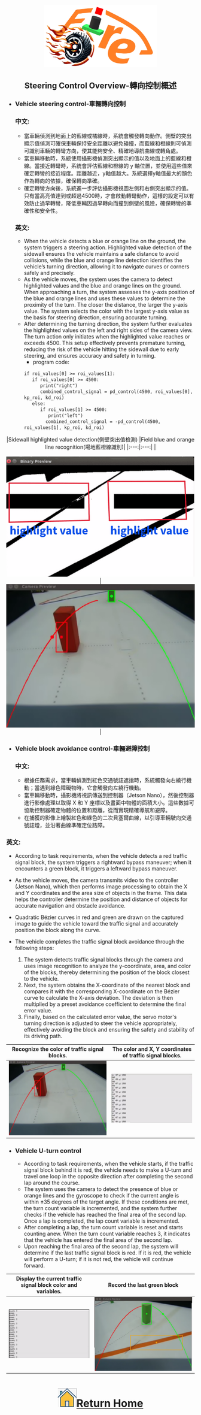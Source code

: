 <div align=center> <img src="../../other/img/logo.png" width=300 alt=" logo"> </div>

## <div align="center">Steering Control Overview-轉向控制概述</div> 

 - ### Vehicle steering control-車輛轉向控制
    ### 中文:
    - 當車輛偵測到地面上的藍線或橘線時，系統會觸發轉向動作。側壁的突出顯示值偵測可確保車輛保持安全距離以避免碰撞，而藍線和橙線則可偵測可識別車輛的轉彎方向，使其能夠安全、精確地導航曲線或轉角處。 
    - 當車輛移動時，系統使用攝影機偵測突出顯示的值以及地面上的藍線和橙線。當接近轉彎時，系統會評估藍線和橙線的 y 軸位置，並使用這些值來確定轉彎的接近程度。距離越近，y軸值越大。系統選擇y軸值最大的顏色作為轉向的依據，確保轉向準確。 
    - 確定轉彎方向後，系統進一步評估攝影機視圖左側和右側突出顯示的值。只有當高亮值達到或超過4500時，才會啟動轉彎動作，這樣的設定可以有效防止過早轉彎，降低車輛因過早轉向而撞到側壁的風險，確保轉彎的準確性和安全性。
   ### 英文:
    - When the vehicle detects a blue or orange line on the ground, the system triggers a steering action. Highlighted value detection of the sidewall ensures the vehicle maintains a safe distance to avoid collisions, while the blue and orange line detection identifies the vehicle’s turning direction, allowing it to navigate curves or corners safely and precisely.
    - As the vehicle moves, the system uses the camera to detect highlighted values and the blue and orange lines on the ground. When approaching a turn, the system assesses the y-axis position of the blue and orange lines and uses these values to determine the proximity of the turn. The closer the distance, the larger the y-axis value. The system selects the color with the largest y-axis value as the basis for steering direction, ensuring accurate turning.
    - After determining the turning direction, the system further evaluates the highlighted values on the left and right sides of the camera view. The turn action only initiates when the highlighted value reaches or exceeds 4500. This setup effectively prevents premature turning, reducing the risk of the vehicle hitting the sidewall due to early steering, and ensures accuracy and safety in turning.
        - program code:
      ```
      if roi_values[0] >= roi_values[1]:
         if roi_values[0] >= 4500:
            print("right")
            combined_control_signal = pd_control(4500, roi_values[0], kp_roi, kd_roi)
         else:
            if roi_values[1] >= 4500:
               print("left")
              combined_control_signal = -pd_control(4500, roi_values[1], kp_roi, kd_roi)
      ```
<div align=center>

  |Sidewall highlighted value detection(側壁突出值檢測)
  |Field blue and orange line recognition(場地藍橙線識別)|
  |:---:|:---:|
  |<div align="center"> <img src="./img/inverse_highlight_and_binarization.png"  alt="Detecting_nearby_obstacles"></div>|<div align="center"> <img src="./img/Detecting_nearby_obstacles.png"  alt="Detecting_nearby_obstacles"></div>|

</div> 

- ### Vehicle block avoidance control-車輛避障控制
   ### 中文:
  - 根據任務需求，當車輛偵測到紅色交通號誌遮擋時，系統觸發向右繞行機動；當遇到綠色障礙物時，它會觸發向左繞行機動。 
  - 當車輛移動時，攝影機將視訊傳送到控制器（Jetson Nano），然後控制器進行影像處理以取得 X 和 Y 座標以及畫面中物體的面積大小。這些數據可協助控制器確定物體的位置和距離，從而實現精確導航和避障。 
  - 在捕獲的影像上繪製紅色和綠色的二次貝塞爾曲線，以引導車輛駛向交通號誌燈，並沿著曲線準確定位路障。
 ### 英文:
  - According to task requirements, when the vehicle detects a red traffic signal block, the system triggers a rightward bypass maneuver; when it encounters a green block, it triggers a leftward bypass maneuver.
  - As the vehicle moves, the camera transmits video to the controller (Jetson Nano), which then performs image processing to obtain the X and Y coordinates and the area size of objects in the frame. This data helps the controller determine the position and distance of objects for accurate navigation and obstacle avoidance.
  - Quadratic Bézier curves in red and green are drawn on the captured image to guide the vehicle toward the traffic signal and accurately position the block along the curve.
  
  - The vehicle completes the traffic signal block avoidance through the following steps:
    
    1. The system detects traffic signal blocks through the camera and uses image recognition to analyze the y-coordinate, area, and color of the blocks, thereby determining the position of the block closest to the vehicle.
    2. Next, the system obtains the X-coordinate of the nearest block and compares it with the corresponding X-coordinate on the Bézier curve to calculate the X-axis deviation. The deviation is then multiplied by a preset avoidance coefficient to determine the final error value.
    3. Finally, based on the calculated error value, the servo motor's turning direction is adjusted to steer the vehicle appropriately, effectively avoiding the block and ensuring the safety and stability of its driving path.
    
<div align=center>

  |Recognize the color of traffic signal blocks.|The color and X, Y coordinates of traffic signal blocks.|
  |:---:|:---:|
  |<div align="center"> <img src="./img/Detecting_nearby_obstacles.png"  alt="Detecting_nearby_obstacles"></div>|<div align="center"> <img src="./img/Obstacle_XY_coordinates.png"  alt="Obstacle_XY_coordinates"></div>|

</div>  


 - ### Vehicle U-turn control
    - According to task requirements, when the vehicle starts, if the traffic signal block behind it is red, the vehicle needs to make a U-turn and travel one loop in the opposite direction after completing the second lap around the course.
    - The system uses the camera to detect the presence of blue or orange lines and the gyroscope to check if the current angle is within ±35 degrees of the target angle. If these conditions are met, the turn count variable is incremented, and the system further checks if the vehicle has reached the final area of the second lap. Once a lap is completed, the lap count variable is incremented.
    - After completing a lap, the turn count variable is reset and starts counting anew. When the turn count variable reaches 3, it indicates that the vehicle has entered the final area of the second lap.
    - Upon reaching the final area of the second lap, the system will determine if the last traffic signal block is red. If it is red, the vehicle will perform a U-turn; if it is not red, the vehicle will continue forward.
 <div align="center">

|Display the current traffic signal block color and variables.|Record the last green block|
|:---:|:---:
|<div align="center"> <img src="./img/detect_last_obstacle.png"  alt="detect_last_obstacle"></div>|<div align="center"> <img src="./img/camera_detects_color.png"  alt="camera_detects_color"></div>|

</div>


# <div align="center">![HOME](../../other/img/home.png)[Return Home](../../)</div>  


